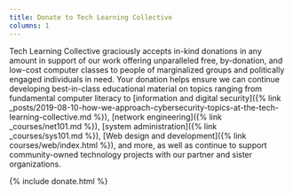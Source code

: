 ```yaml
---
title: Donate to Tech Learning Collective
columns: 1
---
```


Tech Learning Collective graciously accepts in-kind donations in any amount in support of our work offering unparalleled free, by-donation, and low-cost computer classes to people of marginalized groups and politically engaged individuals in need. Your donation helps ensure we can continue developing best-in-class educational material on topics ranging from fundamental computer literacy to [information and digital security]({% link _posts/2019-08-10-how-we-approach-cybersecurity-topics-at-the-tech-learning-collective.md %}), [network engineering]({% link _courses/net101.md %}), [system administration]({% link _courses/sys101.md %}), [Web design and development]({% link courses/web/index.html %}), and more, as well as continue to support community-owned technology projects with our partner and sister organizations.

{% include donate.html %}
